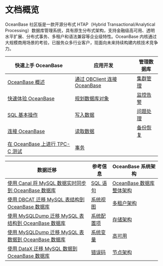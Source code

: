 # 文档概览

OceanBase 社区版是一款开源分布式 HTAP（Hybrid Transactional/Analytical Processing）数据库管理系统，具有原生分布式架构，支持金融级高可用、透明水平扩展、分布式事务、多租户和语法兼容等企业级特性。OceanBase 内核通过大规模商用场景的考验，已服务众多行业客户，现面向未来持续构建内核技术竞争力。



|             快速上手 OceanBase     |                      应用开发                      | 管理数据库   |
|----------------------------|-------------------------------------|-------------------------------------|
| [OceanBase 概述](100.oceanbase-database-overview/100.what-is-oceanbase-database.md)   | [通过 OBClient 连接 OceanBase](300.developer-guide/100.client-connects-to-oceanbase-database/300.connect-oceanbase-tenants-through-obclient.md) | [集群管理](500.administrator-guide/600.basic-database-management/100.manage-clusters/100.create-a-cluster-2.md) |
| [快速体验 OceanBase](200.quick-start/000.Quickly-experience-OceanBase.md)      | [规划数据库对象](300.developer-guide/200.create-and-manage-database-objects/100.about-ddl-statements.md)  |[监控告警](500.administrator-guide/1100.operation-and-maintenance-management/400.monitoring-and-alerting/100.monitoring-alert-overview-1.md) |
| [SQL 基本操作](200.quick-start/100.Getting-started-with-OceanBase-SQL/200.SQL-basic-operations.md)    | [写入数据](300.developer-guide/400.about-dml-statements-and-transactions/100.dml-statement/100.about-dml-statements.md) |[问题处理](500.administrator-guide/1100.operation-and-maintenance-management/500.daily-inspection/100.routine-inspection-overview.md) |
| [连接 OceanBase](200.quick-start/200.Create-a-sample-application/100.connect-to-oceanbase-through-python-driver.md) |[读取数据](300.developer-guide/300.query/100.about-queries.md)   |[备份恢复](500.administrator-guide/1000.high-data-availability/200.backup-and-restoration-management/100.overview-of-physical-backup-and-recovery.md) |
|  [在 OceanBase 上进行 TPC-C 测试](200.quick-start/300.Experience-the-advanced-features-of-OceanBase/100.Experience-Scalable-OLTP/100.TPC-C-test-on-OceanBase.md)  |[事务](300.developer-guide/400.about-dml-statements-and-transactions/200.transaction/100.about-transactional-control-statements.md)                  |               |

|             数据迁移     |                      参考信息                      | OceanBase 系统架构   |
|----------------------------|-------------------------------------|-------------------------------------|
| [使用 Canal 将 MySQL 数据实时同步到 OceanBase 数据库](600.data-migration/200.migrate-data-from-MySQL-database-to-OceanBase-database/700.use-canal-to-synchronize-MySQL-data-to-OceanBase-database-in-real-time.md)       | [SQL 语句](700.reference/200.sql-syntax/100.system-tenants/100.overview-of-management-commands.md)      |[OceanBase 数据库整体架构](700.reference/100.oceanbase-database-concepts/100.architecture-of-oceanbase.md)                         |
| [使用 DBCAT 迁移 MySQL 表结构到 OceanBase 数据库](600.data-migration/200.migrate-data-from-MySQL-database-to-OceanBase-database/1000.use-DBCAT-to-migrate-MySQL-table-structure-to-OceanBase-database.md)|[系统视图](700.reference/300.system-views/100.overview-2.md)                           |[多租户架构](700.reference/100.oceanbase-database-concepts/300.multi-tenant-architecture-1/100.multi-tenant-architecture-overview.md)  |
| [使用 MySQLDump 迁移 MySQL 表结构到 OceanBase 数据库](600.data-migration/200.migrate-data-from-MySQL-database-to-OceanBase-database/1200.use-MySQLDump-to-migrate-MySQL-table-structure-to-OceanBase-database.md)                 | [系统配置项](700.reference/500.system-configuration-items/100.system-configuration-items-overview-2.md)|[存储架构](700.reference/100.oceanbase-database-concepts/900.storage-architecture-1/100.storage-architecture-overview.md)  |
| [使用 MySQLDump 迁移 MySQL 表数据到 OceanBase 数据库](600.data-migration/200.migrate-data-from-MySQL-database-to-OceanBase-database/1300.use-MySQLDump-to-migrate-MySQL-table-data-to-OceanBase-database.md)  |[系统变量](700.reference/400.system-variables/100.overview-of-system-variables-3.md)    |[高可用](700.reference/100.oceanbase-database-concepts/1000.high-data-reliability-and-availability/100.high-availability-architecture/100.overview-of-a-highly-available-architecture.md)     |
|   [使用 DataX 迁移 MySQL 数据到 OceanBase 数据库](600.data-migration/200.migrate-data-from-MySQL-database-to-OceanBase-database/900.migrate-MySQL-data-to-OceanBase-database-using-dataX.md)          |[错误码](700.reference/600.error-codes/100.use-error-information-1.md)    |  [节点架构](700.reference/100.oceanbase-database-concepts/1200.observer-node-architecture/100.observer-installation-directory-structure.md)   |
